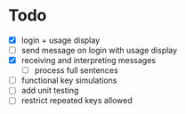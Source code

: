 # Todo

- [x] login + usage display
- [ ] send message on login with usage display
- [x] receiving and interpreting messages
  - [ ] process full sentences
- [ ] functional key simulations
- [ ] add unit testing
- [ ] restrict repeated keys allowed
